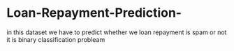 # Loan-Repayment-Prediction-
in this dataset we have to predict whether we loan repayment is spam or not 
it is binary classification probleam 


